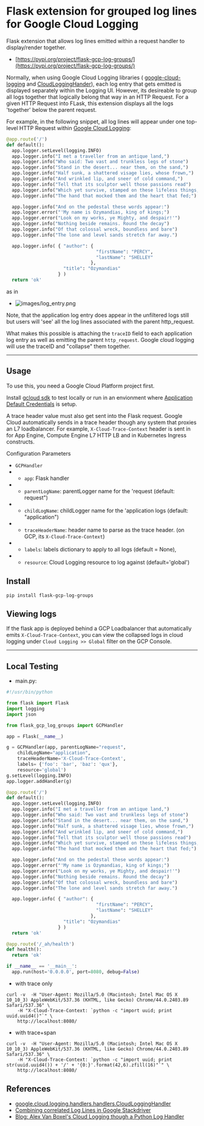 # Flask extension for grouped log lines for Google Cloud Logging

Flask extension that allows log lines emitted within a request handler to display/render together.

- [https://pypi.org/project/flask-gcp-log-groups/](https://pypi.org/project/flask-gcp-log-groups/)

Normally, when using Google Cloud Logging libraries ( [google-cloud-logging](https://pypi.org/project/google-cloud-logging/) and [CloudLoggingHander](https://googlecloudplatform.github.io/google-cloud-python/latest/logging/handlers.html)), each log entry that gets emitted is displayed separately within the Logging UI.  However, its desireable to group all logs together that logically belong that way in an HTTP Request.  For a given HTTP Request into FLask, this extension displays all the logs 'together' below the parent request.

For example, in the  following snippet, all log lines will appear under one top-level HTTP Request within [Google Cloud Logging](https://cloud.google.com/logging/):

```python
@app.route('/')
def default():
  app.logger.setLevel(logging.INFO)
  app.logger.info("I met a traveller from an antique land,")
  app.logger.info("Who said: Two vast and trunkless legs of stone")
  app.logger.info("Stand in the desert... near them, on the sand,")
  app.logger.info("Half sunk, a shattered visage lies, whose frown,")
  app.logger.info("And wrinkled lip, and sneer of cold command,")
  app.logger.info("Tell that its sculptor well those passions read")
  app.logger.info("Which yet survive, stamped on these lifeless things,")
  app.logger.info("The hand that mocked them and the heart that fed;")

  app.logger.info("And on the pedestal these words appear:")
  app.logger.error("'My name is Ozymandias, king of kings;")
  app.logger.error("Look on my works, ye Mighty, and despair!'")
  app.logger.info("Nothing beside remains. Round the decay")
  app.logger.info("Of that colossal wreck, boundless and bare")
  app.logger.info("The lone and level sands stretch far away.")

  app.logger.info( { "author": {
                                 "firstName": "PERCY",
                                 "lastName": "SHELLEY"
                               },
                     "title": "Ozymandias"
                   } )
  return 'ok'
```

as in

- ![images/log_entry.png](images/log_entry.png)

Note, that the application log entry does appear in the unfiltered logs still but users will 'see' all the log lines associated with the parent http_request.

What makes this possible is attaching the `traceID` field to each application log entry as well as emitting the parent `http_request`.  Google cloud logging will use the traceID and "collapse" them together.

---

## Usage

To use this, you need a Google Cloud Platform project first.  

Install [gcloud sdk](https://cloud.google.com/sdk/docs/quickstarts) to test locally or run in an envionment where [Application Default Credentials](https://cloud.google.com/docs/authentication/production#obtaining_credentials_on_compute_engine_kubernetes_engine_app_engine_flexible_environment_and_cloud_functions) is setup.

A trace header value must also get sent into the Flask request.  Google Cloud automatically sends in a trace header though any system that proxies an L7 loadbalancer.  For example, `X-Cloud-Trace-Context` header is sent in for App Engine, Compute Engine L7 HTTP LB and in Kubernetes Ingress constructs.


Configuration Parameters

- ```GCPHandler```
- - ```app```: Flask handler
- - ```parentLogName```: parentLogger name for the 'request (default: request")
- - ```childLogName```:  childLogger name for the 'application logs (default: "application")
- - ```traceHeaderName```: header name to parse as the trace header.  (on GCP, its ```X-Cloud-Trace-Context```)
- - ```labels```: labels dictionary to apply to all logs (default = None),
- - ```resource```:  Cloud Logging resource to log against (default='global')


## Install

```
pip install flask-gcp-log-groups
```

## Viewing logs

If the flask app is deployed behind a GCP Loadbalancer that automatically emits ```X-Cloud-Trace-Context```, you can view the collapsed logs in cloud logging 
under ```Cloud Logging >> Global``` filter on the GCP Console.

--- 

## Local Testing

- main.py:

```python
#!/usr/bin/python

from flask import Flask
import logging
import json

from flask_gcp_log_groups import GCPHandler

app = Flask(__name__)

g = GCPHandler(app, parentLogName="request",
    childLogName="application",
    traceHeaderName='X-Cloud-Trace-Context',
    labels= {'foo': 'bar', 'baz': 'qux'},
    resource='global')
g.setLevel(logging.INFO)
app.logger.addHandler(g)

@app.route('/')
def default():
  app.logger.setLevel(logging.INFO)
  app.logger.info("I met a traveller from an antique land,")
  app.logger.info("Who said: Two vast and trunkless legs of stone")
  app.logger.info("Stand in the desert... near them, on the sand,")
  app.logger.info("Half sunk, a shattered visage lies, whose frown,")
  app.logger.info("And wrinkled lip, and sneer of cold command,")
  app.logger.info("Tell that its sculptor well those passions read")
  app.logger.info("Which yet survive, stamped on these lifeless things,")
  app.logger.info("The hand that mocked them and the heart that fed;")

  app.logger.info("And on the pedestal these words appear:")
  app.logger.error("'My name is Ozymandias, king of kings;")
  app.logger.error("Look on my works, ye Mighty, and despair!'")
  app.logger.info("Nothing beside remains. Round the decay")
  app.logger.info("Of that colossal wreck, boundless and bare")
  app.logger.info("The lone and level sands stretch far away.")

  app.logger.info( { "author": {
                                 "firstName": "PERCY",
                                 "lastName": "SHELLEY"
                               },
                     "title": "Ozymandias"
                   } )
  return 'ok'

@app.route('/_ah/health')
def health():
  return 'ok'

if __name__ == '__main__':
  app.run(host='0.0.0.0', port=8080, debug=False)
```

- with trace only
```
curl -v  -H "User-Agent: Mozilla/5.0 (Macintosh; Intel Mac OS X 10_10_3) AppleWebKit/537.36 (KHTML, like Gecko) Chrome/44.0.2403.89 Safari/537.36" \
    -H "X-Cloud-Trace-Context: `python -c "import uuid; print uuid.uuid4()"`" \
    http://localhost:8080/
```

- with trace+span

```
curl -v  -H "User-Agent: Mozilla/5.0 (Macintosh; Intel Mac OS X 10_10_3) AppleWebKit/537.36 (KHTML, like Gecko) Chrome/44.0.2403.89 Safari/537.36" \
    -H "X-Cloud-Trace-Context: `python -c "import uuid; print str(uuid.uuid4()) + '/' + '{0:}'.format(42,6).zfill(16)"`" \
    http://localhost:8080/
```


## References

  - [google.cloud.logging.handlers.handlers.CloudLoggingHandler](https://googlecloudplatform.github.io/google-cloud-python/latest/logging/handlers.html)
  - [Combining correlated Log Lines in Google Stackdriver](https://medium.com/google-cloud/combining-correlated-log-lines-in-google-stackdriver-dd23284aeb29)
  - [Blog: Alex Van Boxel's Cloud Logging though a Python Log Handler](https://medium.com/google-cloud/cloud-logging-though-a-python-log-handler-a3fbeaf14704)

